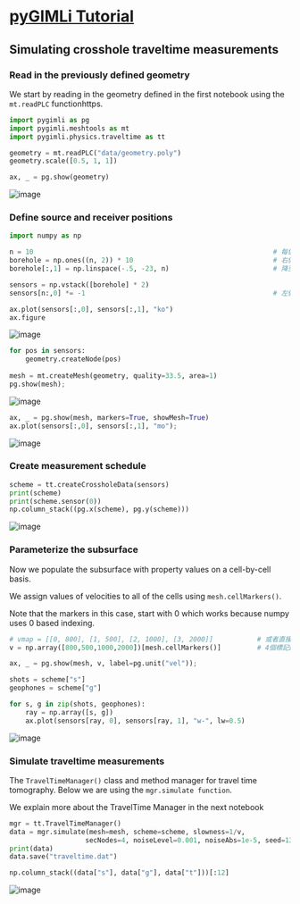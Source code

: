 # [pyGIMLi Tutorial](https://github.com/gimli-org/transform2021)

## Simulating crosshole traveltime measurements

###  Read in the previously defined geometry

We start by reading in the geometry defined in the first notebook using the ```mt.readPLC``` functionhttps.

```python
import pygimli as pg
import pygimli.meshtools as mt
import pygimli.physics.traveltime as tt

geometry = mt.readPLC("data/geometry.poly")
geometry.scale([0.5, 1, 1])

ax, _ = pg.show(geometry)
```
![image](https://user-images.githubusercontent.com/101647060/181431949-d2ded8d1-db19-4f51-a713-c91183f75373.png)


### Define source and receiver positions
```python
import numpy as np

n = 10                                                            # 每個鑽孔的來源和接收器數量
borehole = np.ones((n, 2)) * 10                                   # 右側鑽孔在 x = 10 m 位置
borehole[:,1] = np.linspace(-.5, -23, n)                          # 降至23m深度

sensors = np.vstack([borehole] * 2)
sensors[n:,0] *= -1                                               # 左側鑽孔在 x = -10 m 位置

ax.plot(sensors[:,0], sensors[:,1], "ko")
ax.figure
```
![image](https://user-images.githubusercontent.com/101647060/181432861-fb837270-832e-4a4d-90f8-dd67ebbbaa9c.png)

```python
for pos in sensors:
    geometry.createNode(pos)
    
mesh = mt.createMesh(geometry, quality=33.5, area=1)
pg.show(mesh);
```
![image](https://user-images.githubusercontent.com/101647060/181432964-6ed9cc82-5a36-431c-819e-2fe0264ce139.png)

```python
ax, _ = pg.show(mesh, markers=True, showMesh=True)
ax.plot(sensors[:,0], sensors[:,1], "mo");
```
![image](https://user-images.githubusercontent.com/101647060/181438654-bb57d09f-f7db-4631-acb3-410606032554.png)

### Create measurement schedule
```python
scheme = tt.createCrossholeData(sensors)
print(scheme)
print(scheme.sensor(0))
np.column_stack((pg.x(scheme), pg.y(scheme)))
```
![image](https://user-images.githubusercontent.com/101647060/181439181-ed3b0b70-7d40-455b-941c-a5c2bd705dc2.png)

### Parameterize the subsurface
Now we populate the subsurface with property values on a cell-by-cell basis.

We assign values of velocities to all of the cells using ```mesh.cellMarkers()```. 

Note that the markers in this case, start with 0 which works because numpy uses 0 based indexing.

```python
# vmap = [[0, 800], [1, 500], [2, 1000], [3, 2000]]           # 或者直接填充
v = np.array([800,500,1000,2000])[mesh.cellMarkers()]         # 4個標記的速度
```
```python
ax, _ = pg.show(mesh, v, label=pg.unit("vel"));

shots = scheme["s"]
geophones = scheme["g"]

for s, g in zip(shots, geophones):
    ray = np.array([s, g])
    ax.plot(sensors[ray, 0], sensors[ray, 1], "w-", lw=0.5)
```
![image](https://user-images.githubusercontent.com/101647060/181443059-c9903be9-f03e-4243-956c-014076a0a4ab.png)

### Simulate traveltime measurements

The ```TravelTimeManager()``` class and method manager for travel time tomography. Below we are using the ```mgr.simulate function```. 

We explain more about the TravelTime Manager in the next notebook

```python
mgr = tt.TravelTimeManager()
data = mgr.simulate(mesh=mesh, scheme=scheme, slowness=1/v,
                   secNodes=4, noiseLevel=0.001, noiseAbs=1e-5, seed=1337)
print(data)
data.save("traveltime.dat")
```
```python
np.column_stack((data["s"], data["g"], data["t"]))[:12]
```
![image](https://user-images.githubusercontent.com/101647060/181446318-150963c1-09a0-4d06-8645-475befbd3e01.png)
